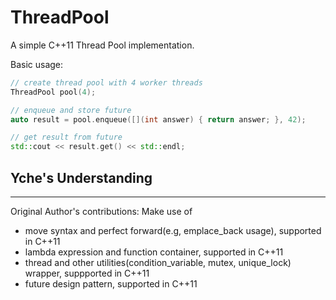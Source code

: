 ThreadPool
==========

A simple C++11 Thread Pool implementation.

Basic usage:
```c++
// create thread pool with 4 worker threads
ThreadPool pool(4);

// enqueue and store future
auto result = pool.enqueue([](int answer) { return answer; }, 42);

// get result from future
std::cout << result.get() << std::endl;

```

Yche's Understanding
--------------------
---
Original Author's contributions: Make use of 
- move syntax and perfect forward(e.g, emplace_back usage), supported in C++11
- lambda expression and function container, supported in C++11
- thread and other utilities(condition_variable, mutex, unique_lock) wrapper, suppported in C++11
- future design pattern, supported in C++11